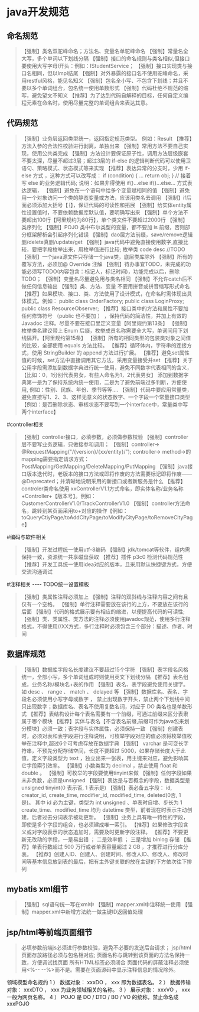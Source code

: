 # java开发规范
## 命名规范
> 【强制】类名双驼峰命名；方法名、变量名单驼峰命名 
> 【强制】常量名全大写，多个单词以下划线分隔
> 【强制】接口的命名规则与类名相似,但接口要使用大写字母I开头：例如：IStudentService；
> 【强制】接口实现类与接口名相同，但以Impl结尾
> 【强制】对外暴露的接口名不使用驼峰命名，采用restful风格，能见名知义
> 【强制】包名全小写、不包含下划线；并且不要以多个单词组合，包名统一使用单数形式
> 【强制】代码杜绝不规范的缩写，避免望文不知义
> 【推荐】为了达到代码自解释的目标，任何自定义编程元素在命名时，使用尽量完整的单词组合来表达其意。

## 代码规范
> 【强制】业务层返回类型统一，返回指定规范类型。 例如：Result<T>
> 【推荐】方法入参的合法性校验进行剥离，单独出来
> 【强制】常用方法不要自己实现，使用公共类完成
> 【强制】方法设计要保证原子性，调用方法层级嵌套不要太深，尽量不超过3层；超过3层的 if-else 的逻辑判断代码可以使用卫语句、策略模式、状态模式等来实现
> 【推荐】表达异常的分支时，少用 if-else 方式 ，这种方式可以改写成：
    if (condition) {
        ...
        return obj;
    }
    // 接着写 else 的业务逻辑代码; 说明：如果非得使用 if()...else if()...else... 方式表达逻辑，
> 【强制】避免在一个语句中给多个变量赋相同的值
> 【强制】避免用一个对象访问一个类的静态变量或方法，应该用类名去调用
> 【强制】if后面必须添加大括号【｛】，保证代码的可读性和拓展
> 【强制】给实体entity属性设置值时，不要依赖数据库默认值，要明确写出来
> 【强制】单个方法不要超出100行【阿里规约为80行】，单个类文件不要超过2000行
> 【强制】类序列化
> 【强制】POJO 类中布尔类型的变量，都不要加 is 前缀，否则部分框架解析会引起序列化错误
> 【强制】dao层方法前缀，save/remove逻辑删/delete真删/update/get
> 【强制】java代码中避免直接使用数字,直接比较，要把字段枚举出来，用枚举值进行比较; 枚举类  code  desc //TODO 
> 【强制】一个java源文件只存储一个java类，底层类库除外
> 【强制】所有的覆写方法，必须加@ Override 注解
> 【强制】待办事宜TODO，未完成的功能必须写TODO(内容包含：标记人，标记时间)，功能完成以后，删除TODO；
> 【强制】变量名尽量避免用与类名相同
> 【强制】不允许catch后不做任何信息输出
> 【强制】类、方法、变量 不要用拼音或拼音缩写形式命名
> 【推荐】如果模块、接口、类、方法使用了设计模式，在命名时需体现出具体模式。例如： public class OrderFactory; public class LoginProxy; public class ResourceObserver;
> 【推荐】接口类中的方法和属性不要加任何修饰符号 （public 也不要加 ） ，保持代码的简洁性，并加上有效的 Javadoc 注释。尽量不要在接口里定义变量【阿里规约第13条】
> 【强制】枚举类名建议带上 Enum 后缀，枚举成员名称需要全大写，单词间用下划线隔开。【阿里规约第15条】
> 【强制】所有的相同类型的包装类对象之间值的比较，全部使用 equals 方法比较。
> 【推荐】循环体内，字符串的连接方式，使用 StringBuilder 的 append 方法进行扩展。
> 【推荐】避免set属性值的时候，set方法中直接调用其它方法，采用变量接受并set
> 【推荐】关于公用字段需添加到数据字典进行统一使用，避免不同数字代表相同的含义，【比如：0，1分别代表男女，有些人命名为1，2代表男女】
         添加到数据字典第一是为了保持系统内统一使用，二是为了避免前端过多判断，方便使用, 例如：性别、民族、年份、季节等等....
> 【强制】代码中要应用常量类，避免直接写1、2、3、这样无意义的状态数字、一个字段一个常量接口类型【例如：是否删除状态、审核状态不要写到一个interface中，常量类中写两个interface】

#controller相关
> 【强制】controller接口，必填参数，必须做参数校验
> 【强制】controller层不要写业务逻辑，只做接参和调用；
> 【强制】controller-> @RequestMapping("/{version}/{xx/entity}/");  controller-> method->的mapping需要指定请求方式：PostMapping/GetMapping/DeleteMapping/PutMapping
> 【强制】java接口版本迭代时，老版本的接口方法或即将作废的方法需要标记即将作废——@Deprecated；并清晰地说明采用的新接口或者新服务是什么
> 【推荐】controler类命名使用 xxControllerV1.1方式命名，即实体名称/业务名称+Controller+【版本号】。例如：CustomerControllerV1.0/TrackControllerV1.0
> 【强制】controller方法命名，跳转到某页面采用to+对应的操作【例如：toQueryCtiyPage/toAddCityPage/toModifyCityPage/toRemoveCityPage】

#编码与软件相关
> 【强制】开发过程统一使用utf-8编码
> 【强制】jdk/tomcat等软件，组内需保持一致，资源统一共享磁盘获取
> 【推荐】插件 p3c0 检测代码规范性
> 【推荐】开发工具统一使用idea对应的版本，且采用默认快捷键方式，方便交流沟通调试

#注释相关 ----  TODO统一设置模板
> 【强制】类属性注释必须加上
> 【强制】注释的双斜线与注释内容之间有且仅有一个空格。
> 【强制】单行注释需要放在该行的上方，不要放在该行的后面
> 【强制】代码的格式展示要有相应的缩进，以便提高代码的可读性;
> 【强制】类、类属性、类方法的注释必须使用javadoc规范，使用多行注释格式，不得使用//XX方式，多行注释时必须包含三个部分：描述、作者、时间

## 数据库规范
> 【强制】数据库字段名长度建议不要超过15个字符
> 【强制】表字段名风格统一，全部小写，多个单词组成时则使用英文下划线分隔
> 【推荐】表名组成，业务名称/模块名+表的作用
> 【强制】表名、表字段避免使用关键字。如 desc 、 range 、 match 、 delayed 等
> 【强制】数据库名、表名、字段名必须使用小写字母或数字 ， 禁止出现数字开头，禁止两个下划线中间只出现数字；数据库名、表名不使用复数名词，对应于 DO 类名也是单数形式
> 【推荐】表结构设计每个表名需要有一个前缀，可通过前缀来区分表隶属于哪个模块
> 【推荐】实体与表名【不含表名前缀,前缀可作为java包来划分模块】必须一致；表字段与实体属性，必须保持一致
> 【强制】创建表时，必须对表和表字段进行注释说明，可枚举字段对应的值必须将枚举值枚举在注释中,超过6个可考虑存放在数据字典
> 【强制】 varchar 是可变长字符串，不预先分配存储空间，长度不要超过 5000，如果存储长度大于此值，定义字段类型为 text ，独立出来一张表，用主键来对应，避免影响其它字段索引效率。
> 【强制】小数类型为 decimal ，禁止使用 float 和 double 。
> 【强制】可枚举的字段要使用tinyint来做
> 【强制】任何字段如果未非负数，必须是unsigned
> 【强制】表达是与否概念的字段，数据类型是 unsigned tinyint(0 表示否, 1 表示是)
> 【强制】表必备五字段： id, creator_id, create_time, modifier_id, modified_time, deleted(0否, 1是)。
         其中 id 必为主键，类型为 int unsigned 、单表时自增、步长为 1
         create_time、modified_time 均为 datetime 类型，前者现在时表示主动创建，后者过去分词表示被动更新。
> 【强制】业务上具有唯一特性的字段，即使是多个字段的组合，也必须建成唯一索引。
> 【推荐】如果修改字段含义或对字段表示的状态追加时，需要及时更新字段注释。
> 【推荐】不要更新无改动的字段，一是易出错 ； 二是效率低 ； 三是增加 binlog 存储
> 【推荐】单表行数超过 500 万行或者单表容量超过 2 GB ，才推荐进行分库分表。
> 【推荐】创建人ID、创建人、创建时间、修改人ID、修改人、修改时间等基本信息放到表的最后，把有主外键关联的放在主键的下方依次往下排列

## mybatis xml细节
> 【强制】sql语句统一写在xml中
> 【强制】mapper.xml中注释统一使用<!-- -->
> 【强制】mapper.xml中新增方法统一做主键ID返回值处理

## jsp/html等前端页面细节
> 必填参数前端js必须进行参数校验，避免不必要的发送后台请求；
> jsp/html页面存放路径必须与包名相对应; 页面名称与跳转到该页面的方法名保持一致，方便调试找页面
> 所有HTML标签必须闭合
> 页面代码的屏蔽注释必须使用<%-- --%>而不是<!-- -->。需要在页面源码中显示注释信息的情况除外。


领域模型命名规约
1 ） 数据对象： xxxDO ， xxx 即为数据表名。
2 ） 数据传输对象： xxxDTO ， xxx 为业务领域相关的名称。
3 ） 展示对象： xxxVO ， xxx 一般为网页名称。
4 ） POJO 是 DO / DTO / BO / VO 的统称，禁止命名成 xxxPOJO 

